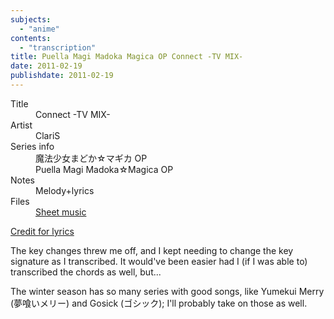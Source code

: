 ```yaml
---
subjects:
  - "anime"
contents:
  - "transcription"
title: Puella Magi Madoka Magica OP Connect -TV MIX-
date: 2011-02-19
publishdate: 2011-02-19
---
```


<dl>
  <dt>Title</dt>
  <dd>Connect -TV MIX-</dd>

  <dt>Artist</dt>
  <dd>ClariS</dd>

  <dt>Series info</dt>
  <dd>魔法少女まどか☆マギカ OP</dd>
  <dd>Puella Magi Madoka☆Magica OP</dd>

  <dt>Notes</dt>
  <dd>Melody+lyrics</dd>

  <dt>Files</dt>
  <dd><a href="/files/sheetmusic/Connect-TV-MIX.pdf">Sheet music</a></dd>
</dl>

[Credit for lyrics][lyrics]

[lyrics]: http://kyourin7.blogspot.com/2011/01/puella-magi-madoka-magica-op-lyrics.html

The key changes threw me off, and I kept needing to change the key
signature as I transcribed.  It would've been easier had I (if I was
able to) transcribed the chords as well, but...

The winter season has so many series with good songs, like Yumekui
Merry (夢喰いメリー) and Gosick (ゴシック); I'll probably take on those
as well.
